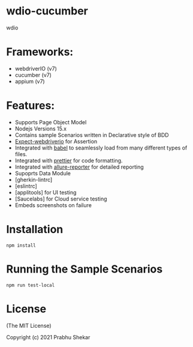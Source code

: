 # wdio-cucumber

wdio

# Frameworks:

- webdriverIO (v7)
- cucumber (v7)
- appium (v7)

# Features:

- Supports Page Object Model
- Nodejs Versions 15.x
- Contains sample Scenarios written in Declarative style of BDD
- [Expect-webdriverio](https://github.com/webdriverio/expect-webdriverio) for Assertion
- Integrated with [babel](https://www.npmjs.com/package/Babel) to seamlessly load from many different types of files.
- Integrated with [prettier](https://www.npmjs.com/package/prettier) for code formatting.
- Integrated with [allure-reporter](https://www.npmjs.com/package/@wdio/allure-reporter) for detailed reporting
- Supoprts Data Module
- [gherkin-lintrc]
- [eslintrc]
- [applitools] for UI testing
- [Saucelabs] for Cloud service testing
- Embeds screenshots on failure

# Installation

```
npm install
```

# Running the Sample Scenarios

```
npm run test-local
```

# License

(The MIT License)

Copyright (c) 2021 Prabhu Shekar
